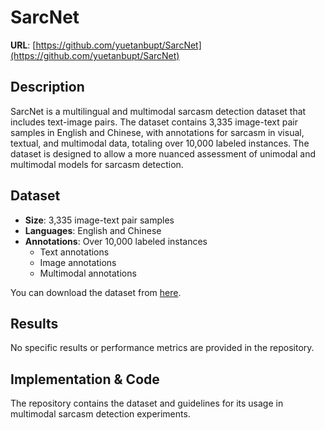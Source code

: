 # SarcNet  
**URL**: [https://github.com/yuetanbupt/SarcNet](https://github.com/yuetanbupt/SarcNet)  

## Description  
SarcNet is a multilingual and multimodal sarcasm detection dataset that includes text-image pairs. The dataset contains 3,335 image-text pair samples in English and Chinese, with annotations for sarcasm in visual, textual, and multimodal data, totaling over 10,000 labeled instances. The dataset is designed to allow a more nuanced assessment of unimodal and multimodal models for sarcasm detection.

## Dataset  
- **Size**: 3,335 image-text pair samples  
- **Languages**: English and Chinese  
- **Annotations**: Over 10,000 labeled instances  
  - Text annotations  
  - Image annotations  
  - Multimodal annotations  

You can download the dataset from [here](https://drive.google.com/file/d/18m3KdDCXgkAlvTbjNhfftvU9LdhyDUTt/view?usp=drive_link).

## Results  
No specific results or performance metrics are provided in the repository.

## Implementation & Code  
The repository contains the dataset and guidelines for its usage in multimodal sarcasm detection experiments.
